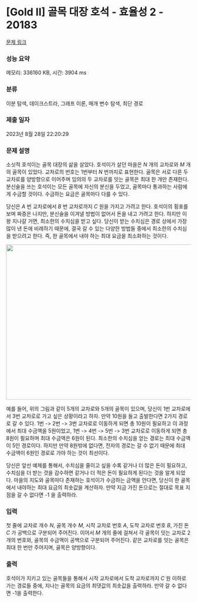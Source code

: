 # [Gold II] 골목 대장 호석 - 효율성 2 - 20183 

[문제 링크](https://www.acmicpc.net/problem/20183) 

### 성능 요약

메모리: 336160 KB, 시간: 3904 ms

### 분류

이분 탐색, 데이크스트라, 그래프 이론, 매개 변수 탐색, 최단 경로

### 제출 일자

2023년 8월 28일 22:20:29

### 문제 설명

<p>소싯적 호석이는 골목 대장의 삶을 살았다. 호석이가 살던 마을은 <em>N</em> 개의 교차로와 <em>M</em> 개의 골목이 있었다. 교차로의 번호는 1번부터 <em>N </em>번까지로 표현한다. 골목은 서로 다른 두 교차로를 양방향으로 이어주며 임의의 두 교차로를 잇는 골목은 최대 한 개만 존재한다. 분신술을 쓰는 호석이는 모든 골목에 자신의 분신을 두었고, 골목마다 통과하는 사람에게 수금할 것이다. 수금하는 요금은 골목마다 다를 수 있다.</p>

<p>당신은 <em>A </em>번 교차로에서 <em>B </em>번 교차로까지 <em>C </em>원을 가지고 가려고 한다. 호석이의 횡포를 보며 짜증은 나지만, 분신술을 이겨낼 방법이 없어서 돈을 내고 가려고 한다. 하지만 이왕 지나갈 거면, 최소한의 수치심을 받고 싶다. 당신이 받는 수치심은 경로 상에서 가장 많이 낸 돈에 비례하기 때문에, 결국 갈 수 있는 다양한 방법들 중에서 최소한의 수치심을 받으려고 한다. 즉, 한 골목에서 내야 하는 최대 요금을 최소화하는 것이다.</p>

<p style="text-align: center;"><img alt="" src="https://i.imgur.com/72X0NKv.png" style="width: 561px; height: 422px;"></p>

<p>예를 들어, 위의 그림과 같이 5개의 교차로와 5개의 골목이 있으며, 당신이 1번 교차로에서 3번 교차로로 가고 싶은 상황이라고 하자. 만약 10원을 들고 출발한다면 2가지 경로로 갈 수 있다. 1번 -> 2번 -> 3번 교차로로 이동하게 되면 총 10원이 필요하고 이 과정에서 최대 수금액을 5원이었고, 1번 -> 4번 -> 5번 -> 3번 교차로로 이동하게 되면 총 8원이 필요하며 최대 수금액은 6원이 된다. 최소한의 수치심을 얻는 경로는 최대 수금액이 5인 경로이다. 하지만 만약 8원밖에 없다면, 전자의 경로는 갈 수 없기 때문에 최대 수금액이 6원인 경로로 가야 하는 것이 최선이다.</p>

<p>당신은 앞선 예제를 통해서, 수치심을 줄이고 싶을 수록 같거나 더 많은 돈이 필요하고, 수치심을 더 받는 것을 감수하면 같거나 더 적은 돈이 필요하게 된다는 것을 알게 되었다. 마을의 지도와 골목마다 존재하는 호석이가 수금하는 금액을 안다면, 당신이 한 골목에서 내야하는 최대 요금의 최솟값을 계산하자. 만약 지금 가진 돈으로는 절대로 목표 지점을 갈 수 없다면 -1 을 출력하라.</p>

### 입력 

 <p>첫 줄에 교차로 개수 <em>N</em>, 골목 개수 <em>M,</em> 시작 교차로 번호 <em>A</em>, 도착 교차로 번호 <em>B</em>, 가진 돈 <em>C</em> 가 공백으로 구분되어 주어진다. 이어서 <em>M</em> 개의 줄에 걸쳐서 각 골목이 잇는 교차로 2개의 번호와, 골목의 수금액이 공백으로 구분되어 주어진다. 같은 교차로를 잇는 골목은 최대 한 번만 주어지며, 골목은 양방향이다.</p>

### 출력 

 <p>호석이가 지키고 있는 골목들을 통해서 시작 교차로에서 도착 교차로까지 <em>C</em> 원 이하로 가는 경로들 중에, 지나는 골목의 요금의 최댓값의 최솟값을 출력하라. 만약 갈 수 없다면 -1을 출력한다.</p>

